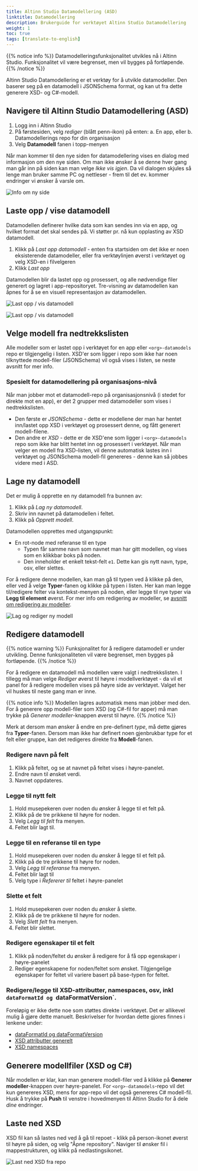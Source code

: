 ```yaml
---
title: Altinn Studio Datamodellering (ASD)
linktitle: Datamodellering
description: Brukerguide for verktøyet Altinn Studio Datamodellering
weight: 1
toc: true
tags: [translate-to-english]
---
```


{{% notice info %}}
Datamodelleringsfunksjonalitet utvikles nå i Altinn Studio. Funksjonalitet vil være begrenset, men vil 
bygges på fortløpende.
{{% /notice %}} 

Altinn Studio Datamodellering er et verktøy for å utvikle datamodeller. Den baserer seg på en datamodell i JSONSchema
format, og kan ut fra dette generere XSD- og C#-modell.

## Navigere til Altinn Studio Datamodellering (ASD)
1. Logg inn i Altinn Studio
2. På førstesiden, velg _rediger_ (blått penn-ikon) på enten:
  a. En app, eller
  b. Datamodellerings repo for din organisasjon
3. Velg **Datamodell** fanen i topp-menyen

Når man kommer til den nye siden for datamodellering vises en dialog med informasjon om 
den nye siden. 
Om man ikke ønsker å se denne hver gang man går inn på siden kan man velge _Ikke vis igjen_. 
Da vil dialogen skjules så lenge man bruker samme PC og nettleser - frem til det ev. kommer endringer vi ønsker å
varsle om.

![Info om ny side](info-dialog.png "Info om ny side")

## Laste opp / vise datamodell
Datamodellen definerer hvilke data som kan sendes inn via en app, og hvilket format det skal sendes på.
Vi støtter pr. nå kun opplasting av XSD datamodell.

1. Klikk på _Last opp datamodell_ - enten fra startsiden om det ikke er noen eksisterende datamodeller, eller fra 
   verktøylinjen øverst i verktøyet og velg XSD-en i filvelgeren
2. Klikk _Last opp_

Datamodellen blir da lastet opp og prosessert, og alle nødvendige filer generert og lagret i app-repositoryet.
Tre-visning av datamodellen kan åpnes for å se en visuell representasjon av datamodellen.

![Last opp / vis datamodell](upload-datamodel.png "Last opp / vis datamodell")

![Last opp / vis datamodell](view-model.png "Last opp / vis datamodell")

## Velge modell fra nedtrekkslisten
Alle modeller som er lastet opp i verktøyet for en app eller `<org>-datamodels` repo er tilgjengelig i listen.
XSD'er som ligger i repo som ikke har noen tilknyttede modell-filer (JSONSchema) vil også vises i listen, se neste 
avsnitt for mer info.

### Spesielt for datamodellering på organisasjons-nivå
Når man jobber mot et datamodell-repo på organisasjonsnivå (i stedet for direkte mot en app), er det 2 grupper med
datamodeller som vises i nedtrekkslisten. 
- Den første er _JSONSchema_ - dette er modellene der man har hentet inn/lastet
  opp XSD i verktøyet og prosessert denne, og fått generert modell-filene.
- Den andre er _XSD_ - dette er de XSD'ene som ligger i `<org>-datamodels` repo som ikke har blitt hentet inn og
  prosessert i verktøyet. Når man velger en modell fra XSD-listen, vil denne automatisk lastes inn i verktøyet og 
  JSONSchema modell-fil genereres - denne kan så jobbes videre med i ASD.

## Lage ny datamodell
Det er mulig å opprette en ny datamodell fra bunnen av:

1. Klikk på _Lag ny datamodell_.
2. Skriv inn navnet på datamodellen i feltet.
3. Klikk på _Opprett modell_.

Datamodellen opprettes med utgangspunkt:
- En rot-node med referanse til en type
  - Typen får samme navn som navnet man har gitt modellen, og vises som en klikkbar boks på noden.
  - Den inneholder et enkelt tekst-felt `e1`. Dette kan gis nytt navn, type, osv, eller slettes.

For å redigere denne modellen, kan man gå til typen ved å klikke på den, eller ved å velge **Typer**-fanen og klikke
på typen i listen. Her kan man legge til/redigere felter via kontekst-menyen på noden, eller legge til nye typer via 
**Legg til element** øverst. For mer info om redigering av modeller, se [avsnitt om redigering av modeller](#redigere-datamodell).

![Lag og rediger ny modell](create-edit-model.gif "Lag og rediger ny modell")

## Redigere datamodell
{{% notice warning %}}
Funksjonalitet for å redigere datamodell er under utvikling. Denne funksjonaliteten vil være begrenset,
men bygges på fortløpende. 
{{% /notice %}}

For å redigere en datamodell må modellen være valgt i nedtrekkslisten. I tillegg må man velge _Rediger_
øverst til høyre i modellverktøyet - da vil et panel for å redigere modellen vises på høyre side av 
verktøyet. Valget her vil huskes til neste gang man er inne. 

{{% notice info %}}
Modellen lagres automatisk mens man jobber med den. For å generere opp modell-filer som XSD (og C#-fil for apper) må man
trykke på _Generer modeller_-knappen øverst til høyre.
{{% /notice %}}

Merk at dersom man ønsker å endre en pre-definert _type_, må dette gjøres fra **Typer**-fanen. Dersom man ikke har 
definert noen gjenbrukbar type for et felt eller gruppe, kan det redigeres direkte fra **Modell**-fanen.

### Redigere navn på felt
1. Klikk på feltet, og se at navnet på feltet vises i høyre-panelet.
2. Endre navn til ønsket verdi.
3. Navnet oppdateres.

### Legge til nytt felt
1. Hold musepekeren over noden du ønsker å legge til et felt på.
2. Klikk på de tre prikkene til høyre for noden.
3. Velg _Legg til felt_ fra menyen.
4. Feltet blir lagt til.

### Legge til en referanse til en type
1. Hold musepekeren over noden du ønsker å legge til et felt på.
2. Klikk på de tre prikkene til høyre for noden.
3. Velg _Legg til referanse_ fra menyen.
4. Feltet blir lagt til
5. Velg type i _Refererer til_ feltet i høyre-panelet

### Slette et felt
1. Hold musepekeren over noden du ønsker å slette.
2. Klikk på de tre prikkene til høyre for noden.
3. Velg _Slett felt_ fra menyen.
4. Feltet blir slettet.

### Redigere egenskaper til et felt
1. Klikk på noden/feltet du ønsker å redigere for å få opp egenskaper i høyre-panelet
2. Rediger egenskapene for noden/feltet som ønsket. Tilgjengelige egenskaper for feltet vil variere basert på base-typen
   for feltet.

### Redigere/legge til XSD-attributter, namespaces, osv, inkl `dataFormatId og `dataFormatVersion`.
Foreløpig er ikke dette noe som støttes direkte i verktøyet. Det er allikevel mulig å gjøre dette manuelt. Beskrivelser
for hvordan dette gjores finnes i lenkene under:
- [dataFormatId og dataFormatVersion][1]
- [XSD attributter generelt][2]
- [XSD namespaces][3] 


## Generere modellfiler (XSD og C#)
Når modellen er klar, kan man generere modell-filer ved å klikke på **Generer modeller**-knappen over høyre-panelet.
For `<org>-datamodels`-repo vil det kun genereres XSD, mens for app-repo vil det også genereres C# modell-fil.
Husk å trykke på **Push** til venstre i hovedmenyen til Altinn Studio for å dele _dine_ endringer.

## Laste ned XSD
XSD fil kan så lastes ned ved å gå til repoet - klikk på person-ikonet øverst til høyre på siden, og velg 
"Åpne repository". Naviger til ønsker fil i mappestrukturen, og klikk på nedlastingsikonet.

![Last ned XSD fra repo](./download-xsd.png "Last ned XSD fra repo")

[1]: ../altinn-2/#dataformatid-og-dataformatversion
[2]: ../altinn-2/#xsd-attributter
[3]: ../altinn-2/#xsd-namespaces

